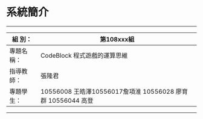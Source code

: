 # 系統簡介
---
組    別：|第108xxx組
------------ | -------------
專題名稱：|CodeBlock 程式遊戲的運算思維
指導教師：|張隆君
專題學生：|10556008 王皓澤10556017詹項淮 10556028 廖育群 10556044 高登
---
